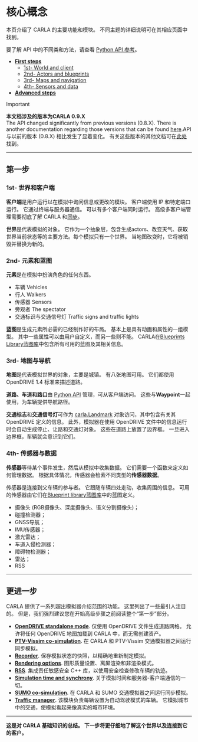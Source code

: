 核心概念
====

本页介绍了 CARLA 的主要功能和模块。 不同主题的详细说明可在其相应页面中找到。

要了解 API 中的不同类和方法，请查看 [Python API 参考](https://carla.readthedocs.io/en/latest/python_api/)。

*   [**First steps**](https://carla.readthedocs.io/en/latest/core_concepts/#first-steps)
    *   [1st- World and client](https://carla.readthedocs.io/en/latest/core_concepts/#1st-world-and-client)
    *   [2nd- Actors and blueprints](https://carla.readthedocs.io/en/latest/core_concepts/#2nd-actors-and-blueprints)
    *   [3rd- Maps and navigation](https://carla.readthedocs.io/en/latest/core_concepts/#3rd-maps-and-navigation)
    *   [4th- Sensors and data](https://carla.readthedocs.io/en/latest/core_concepts/#4th-sensors-and-data)
*   [**Advanced steps**](https://carla.readthedocs.io/en/latest/core_concepts/#advanced-steps)

Important

**本文档涉及的版本为CARLA 0.9.X**  
The API changed significantly from previous versions (0.8.X). There is another documentation regarding those versions that can be found [here](https://carla.readthedocs.io/en/stable/getting_started/).API 与以前的版本 (0.8.X) 相比发生了显着变化。 有关这些版本的其他文档可在[此处](https://carla.readthedocs.io/en/stable/getting_started/)找到。

* * *

第一步
---

### 1st- 世界和客户端

**客户端**是用户运行以在模拟中询问信息或更改的模块。 客户端使用 IP 和特定端口运行。 它通过终端与服务器通信。 可以有多个客户端同时运行。 高级多客户端管理需要彻底了解 CARLA 和[同步](https://carla.readthedocs.io/en/latest/adv_synchrony_timestep/)。

**世界**是代表模拟的对象。 它作为一个抽象层，包含生成actors、改变天气、获取世界当前状态等的主要方法。每个模拟只有一个世界。 当地图改变时，它将被销毁并替换为新的。

### 2nd- 元素和蓝图

**元素**是在模拟中扮演角色的任何东西。

*   车辆 Vehicles
*   行人 Walkers
*   传感器 Sensors
*   旁观者 The spectator
*   交通标识与交通信号灯 Traffic signs and traffic lights

**蓝图**是生成元素所必需的已经制作好的布局。 基本上是具有动画和属性的一组模型。 其中一些属性可以由用户自定义，而另一些则不能。 CARLA在[Blueprints Library蓝图库](https://carla.readthedocs.io/en/latest/bp_library/)中包含所有可用的蓝图及其相关信息。

### 3rd- 地图与导航

**地图**是代表模拟世界的对象，主要是城镇。 有八张地图可用。 它们都使用 OpenDRIVE 1.4 标准来描述道路。

**道路、车道和路口**由 [Python API](https://carla.readthedocs.io/en/latest/python_api/) 管理，可从客户端访问。 这些与**Waypoint**一起使用，为车辆提供导航路径。

**交通标志**和**交通信号灯**可作为 [carla.Landmark](https://carla.readthedocs.io/en/latest/core_concepts/#python_api.md#carla.landmark) 对象访问，其中包含有关其 OpenDRIVE 定义的信息。 此外，模拟器在使用 OpenDRIVE 文件中的信息运行时会自动生成停止、让路和交通灯对象。 这些在道路上放置了边界框。 一旦进入边界框，车辆就会意识到它们。

### 4th- 传感器与数据

**传感器**等待某个事件发生，然后从模拟中收集数据。 它们需要一个函数来定义如何管理数据。 根据具体情况，传感器会检索不同类型的**传感器数据**。

传感器是连接到父车辆的参与者。 它跟随车辆四处走动，收集周围的信息。 可用的传感器由它们在[Blueprint library蓝图库](https://carla.readthedocs.io/en/latest/bp_library/)中的蓝图定义。

*   摄像头 (RGB摄像头、深度摄像头、语义分割摄像头)；
*   碰撞检测器；
*   GNSS导航；
*   IMU传感器；
*   激光雷达；
*   车道入侵检测器；
*   障碍物检测器；
*   雷达；
*   RSS

* * *

更进一步
----

CARLA 提供了一系列超出模拟器介绍范围的功能。 这里列出了一些最引人注目的。 但是，我们强烈建议您在开始高级步骤之前阅读整个“第一步”部分。

*   [**OpenDRIVE standalone mode**](https://carla.readthedocs.io/en/latest/adv_opendrive/). 仅使用 OpenDRIVE 文件生成道路网格。 允许将任何 OpenDRIVE 地图加载到 CARLA 中，而无需创建资产。
*   [**PTV-Vissim co-simulation**](https://carla.readthedocs.io/en/latest/adv_ptv/). 在 CARLA 和 PTV-Vissim 交通模拟器之间运行同步模拟。
*   [**Recorder**](https://carla.readthedocs.io/en/latest/adv_recorder/). 保存模拟状态的快照，以精确地重新制定模拟。
*   [**Rendering options**](https://carla.readthedocs.io/en/latest/adv_rendering_options/). 图形质量设置、离屏渲染和非渲染模式。
*   [**RSS**](https://carla.readthedocs.io/en/latest/adv_rss/). 集成责任敏感安全 C++ 库，以使用安全检查修改车辆的轨迹。
*   [**Simulation time and synchrony**](https://carla.readthedocs.io/en/latest/adv_synchrony_timestep/). 关于模拟时间和服务器-客户端通信的一切。
*   [**SUMO co-simulation**](https://carla.readthedocs.io/en/latest/adv_sumo/). 在 CARLA 和 SUMO 交通模拟器之间运行同步模拟。
*   [**Traffic manager**](https://carla.readthedocs.io/en/latest/adv_traffic_manager/). 该模块负责每辆设置为自动驾驶模式的车辆。 它模拟城市中的交通，使模拟看起来像真实的城市环境。

* * *

**这是对 CARLA 基础知识的总结。 下一步将更仔细地了解这个世界以及连接到它的客户。**



